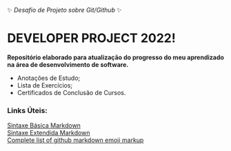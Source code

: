 :sparkles: *Desafio de Projeto sobre Git/Github* :sparkles:

# DEVELOPER PROJECT 2022!

**Repositório elaborado para atualização do progresso do meu aprendizado na área de desenvolvimento de software.**

 - Anotações de Estudo;
 - Lista de Exercícios;
 - Certificados de Conclusão de Cursos.

### **Links Úteis:**
[Sintaxe Básica Markdown](https://www.markdownguide.org/basic-syntax/)  
[Sintaxe Extendida Markdown](https://www.markdownguide.org/extended-syntax/)  
[Complete list of github markdown emoji markup](https://gist.github.com/rxaviers/7360908)
